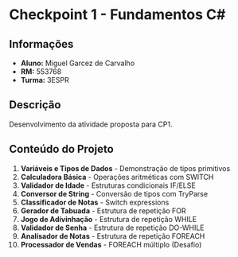 # Checkpoint 1 - Fundamentos C#

## Informações
- **Aluno:** Miguel Garcez de Carvalho  
- **RM:** 553768
- **Turma:** 3ESPR

## Descrição
Desenvolvimento da atividade proposta para CP1.

## Conteúdo do Projeto

1. **Variáveis e Tipos de Dados** - Demonstração de tipos primitivos
2. **Calculadora Básica** - Operações aritméticas com SWITCH
3. **Validador de Idade** - Estruturas condicionais IF/ELSE
4. **Conversor de String** - Conversão de tipos com TryParse
5. **Classificador de Notas** - Switch expressions
6. **Gerador de Tabuada** - Estrutura de repetição FOR
7. **Jogo de Adivinhação** - Estrutura de repetição WHILE
8. **Validador de Senha** - Estrutura de repetição DO-WHILE
9. **Analisador de Notas** - Estrutura de repetição FOREACH
10. **Processador de Vendas** - FOREACH múltiplo (Desafio)

